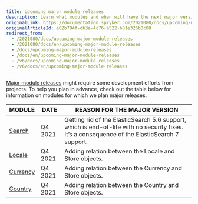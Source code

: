 ```yaml
---
title: Upcoming major module releases
description: Learn what modules and when will have the next major versions release
originalLink: https://documentation.spryker.com/2021080/docs/upcoming-major-module-releases
originalArticleId: e02b704f-db3a-4c76-a522-b81e326b0c08
redirect_from:
  - /2021080/docs/upcoming-major-module-releases
  - /2021080/docs/en/upcoming-major-module-releases
  - /docs/upcoming-major-module-releases
  - /docs/en/upcoming-major-module-releases
  - /v6/docs/upcoming-major-module-releases
  - /v6/docs/en/upcoming-major-module-releases
---
```


[Major module releases](/docs/scos/dev/architecture-guide/module-api/semantic-versioning-major-vs.-minor-vs.-patch-release.html#what-is-a--major-release--) might require some development efforts from projects. To help you plan in advance, check out the table below for information on modules for which we plan major releases.

| MODULE | DATE | REASON FOR THE MAJOR VERSION |
| --- | --- | --- |
| [Search](https://github.com/spryker/search) | Q4 2021 | Getting rid of the ElasticSearch 5.6 support, which is end-of-life with no security fixes. It’s a consequence of the ElasticSearch 7 support. |
| [Locale](https://github.com/spryker/locale) | Q4 2021 | Adding relation between the Locale and Store objects. |
| [Currency](https://github.com/spryker/currency) | Q4 2021 | Adding relation between the Currency and Store objects. |
| [Country](https://github.com/spryker/country) | Q4 2021 | Adding relation between the Country and Store objects. |



